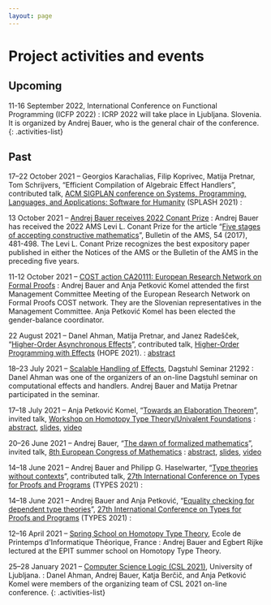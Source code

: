 ```yaml
---
layout: page
---
```


# Project activities and events

## Upcoming

11-16 September 2022, International Conference on Functional Programming (ICFP 2022)
: ICRP 2022 will take place in Ljubljana. Slovenia. It is organized by Andrej Bauer, who is the general chair of the conference.
{: .activities-list}

## Past

17–22 October 2021 – Georgios Karachalias, Filip Koprivec, Matija Pretnar, Tom Schrijvers, “Efficient Compilation of Algebraic Effect Handlers”, contributed talk, [ACM SIGPLAN conference on Systems, Programming, Languages, and Applications: Software for Humanity](https://2021.splashcon.org) (SPLASH 2021)
: &nbsp;

13 October 2021 – [Andrej Bauer receives 2022 Conant Prize](https://www.ams.org/news?news_id=6827)
: Andrej Bauer has received the 2022 AMS Levi L. Conant Prize for the article “[Five stages of accepting constructive mathematics](https://www.ams.org/journals/bull/2017-54-03/S0273-0979-2016-01556-4/)”, Bulletin of the AMS, 54 (2017), 481-498. The Levi L. Conant Prize recognizes the best expository paper published in either the Notices of the AMS or the Bulletin of the AMS in the preceding five years.

11-12 October 2021 – [COST action CA20111: European Research Network on Formal Proofs](https://europroofnet.github.io)
: Andrej Bauer and Anja Petković Komel attended the first Management Committee Meeting of the European Research Network on Formal Proofs COST network. They are the Slovenian representatives in the Management Committee. Anja Petković Komel has been elected the gender-balance coordinator.

22 August 2021 – Danel Ahman, Matija Pretnar, and Janez Radešček, “[Higher-Order Asynchronous Effects](https://danel.ahman.ee/papers/hope21.pdf)”, contributed talk, [Higher-Order Programming with Effects](https://icfp21.sigplan.org/home/hope-2021)  (HOPE 2021).
: [abstract](https://danel.ahman.ee/papers/hope21.pdf)

18–23 July 2021 – [Scalable Handling of Effects](https://www.dagstuhl.de/21292), Dagstuhl Seminar 21292
: Danel Ahman was one of the organizers of an on-line Dagstuhl seminar on computational effects and handlers. Andrej Bauer and Matija Pretnar participated in the seminar.

17–18 July 2021 – Anja Petković Komel, “[Towards an Elaboration Theorem](https://youtu.be/Rxe7Bk3f5D4)”, invited talk, [Workshop on Homotopy Type Theory/Univalent Foundations](https://hott-uf.github.io/2021/)
: [abstract](https://hott-uf.github.io/2021/petkovic-komel.txt), [slides](https://www.icloud.com/keynote/0xQo428lRzMDGsGxDSe-jIUUQ#ElaborationTheorem), [video](https://youtu.be/Rxe7Bk3f5D4)

20–26 June 2021 – Andrej Bauer, “[The dawn of formalized mathematics](https://www.youtube.com/watch?v=Z500sma3h90)”, invited talk, [8th European Congress of Mathematics](https://8ecm.si)
: [abstract](https://8ecm.si/system/admin/abstracts/pdfs/000/001/117/original/andrej-bauer.pdf?1626163987), [slides](https://8ecm.si/system/admin/abstracts/presentations/000/001/117/original/the-dawn-of-formalized-mathematics.pdf?1626163986), [video](https://www.youtube.com/watch?v=Z500sma3h90)

14–18 June 2021 – Andrej Bauer and Philipp G. Haselwarter, “[Type theories without contexts](https://types21.liacs.nl/download/type-theories-without-contexts/)”, contributed talk, [27th International Conference on Types for Proofs and Programs](https://types21.liacs.nl) (TYPES 2021)
: &nbsp;

14–18 June 2021 – Andrej Bauer and Anja Petković, “[Equality checking for dependent type theories](https://types21.liacs.nl/download/equality-checking-for-dependent-type-theories/)”, [27th International Conference on Types for Proofs and Programs](https://types21.liacs.nl) (TYPES 2021)
: &nbsp;

12–16 April 2021 – [Spring School on Homotopy Type Theory](https://epit2020cnrs.inria.fr), Ecole de Printemps d'Informatique Théorique, France
: Andrej Bauer and Egbert Rijke lectured at the EPIT summer school on Homotopy Type Theory.

25–28 January 2021 – [Computer Science Logic (CSL 2021)](https://csl2021.fmf.uni-lj.si), University of Ljubljana.
: Danel Ahman, Andrej Bauer, Katja Berčič, and Anja Petković Komel were members of the organizing team of CSL 2021 on-line conference.
{: .activities-list}
